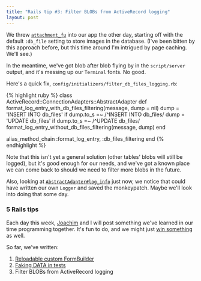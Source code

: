 ```yaml
---
title: "Rails tip #3: Filter BLOBs from ActiveRecord logging"
layout: post
---
```

<p>We threw <a href="http://github.com/technoweenie/attachment_fu"><code>attachment_fu</code></a> into our app the other day, starting off with the default <code>:db_file</code> setting to store images in the database. (I've been bitten by this approach before, but this time around I'm intrigued by page caching. We'll see.)</p>

<p>In the meantime, we've got blob after blob flying by in the <code>script/server</code> output, and it's messing up our <code>Terminal</code> fonts. No good.</p>

<p>Here's a quick fix, <code>config/initializers/filter_db_files_logging.rb</code>:</p>

{% highlight ruby %}
class ActiveRecord::ConnectionAdapters::AbstractAdapter
  def format_log_entry_with_db_files_filtering(message, dump = nil)
    dump = 'INSERT INTO db_files' if dump.to_s =~ /^INSERT INTO db_files/
    dump = 'UPDATE db_files'      if dump.to_s =~ /^UPDATE db_files/
    format_log_entry_without_db_files_filtering(message, dump)
  end

  alias_method_chain :format_log_entry, :db_files_filtering
end
{% endhighlight %}

<p>Note that this isn't yet a general solution (other tables' blobs will still be logged), but it's good enough for our needs, and we've got a known place we can come back to should we need to filter more blobs in the future.</p>

<p>Also, looking at <a href="http://github.com/rails/rails/tree/c8da518bbfedc2a06b1d96912ddae00e57f21748/activerecord/lib/active_record/connection_adapters/abstract_adapter.rb#L120"><code>AbstractAdapter#log_info</code></a> just now, we notice that could have written our own <code>Logger</code> and saved the monkeypatch. Maybe we'll look into doing that some day.</p>

<h3>5 Rails tips</h3>

<p>Each day this week, <a href="http://youtube.com/watch?v=J35CuC3ywnc">Joachim</a> and I will post something we've learned in our time programming together. It's fun to do, and we might just <a href="http://railscasts.com/contest">win something</a> as well.</p>

<p>So far, we've written:</p>

<ol>
  <li><a href="/2008/04/21/rails-tip-1-reloadable-custom-formbuilder.html">Reloadable custom FormBuilder</a></li>
  <li><a href="/2008/04/22/rails-tip-2-faking-data-in-tests.html">Faking DATA in tests</a></li>
  <li>Filter BLOBs from ActiveRecord logging</li>
</ol>
